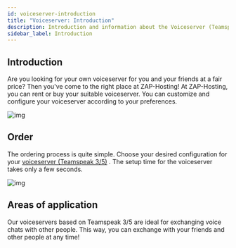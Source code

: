 ```yaml
---
id: voiceserver-introduction
title: "Voiceserver: Introduction"
description: Introduction and information about the Voiceserver (Teamspeak 3/5) product from ZAP-Hosting - ZAP-Hosting.com Documentation
sidebar_label: Introduction
---
```


## Introduction
Are you looking for your own voiceserver for you and your friends at a fair price? Then you've come to the right place at ZAP-Hosting! At ZAP-Hosting, you can rent or buy your suitable voiceserver. You can customize and configure your voiceserver according to your preferences.

![img](https://screensaver01.zap-hosting.com/index.php/s/djFp86XmJBNsG3D/preview)

## Order
The ordering process is quite simple. Choose your desired configuration for your [voiceserver (Teamspeak 3/5)](https://zap-hosting.com/en/teamspeak-5-server-rental/) . The setup time for the voiceserver takes only a few seconds.

![img](https://screensaver01.zap-hosting.com/index.php/s/tKbF8JrHTw6cGMn/preview)

## Areas of application
Our voiceservers based on Teamspeak 3/5 are ideal for exchanging voice chats with other people. This way, you can exchange with your friends and other people at any time!
